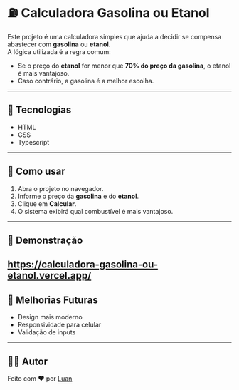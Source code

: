 # ⛽ Calculadora Gasolina ou Etanol

Este projeto é uma calculadora simples que ajuda a decidir se compensa abastecer com **gasolina** ou **etanol**.  
A lógica utilizada é a regra comum:  
- Se o preço do **etanol** for menor que **70% do preço da gasolina**, o etanol é mais vantajoso.  
- Caso contrário, a gasolina é a melhor escolha.

---

## 📌 Tecnologias
- HTML  
- CSS  
- Typescript

---

## 🚀 Como usar
1. Abra o projeto no navegador.  
2. Informe o preço da **gasolina** e do **etanol**.  
3. Clique em **Calcular**.  
4. O sistema exibirá qual combustível é mais vantajoso.  

---

## 📸 Demonstração
https://calculadora-gasolina-ou-etanol.vercel.app/
---

## 🔧 Melhorias Futuras
- Design mais moderno  
- Responsividade para celular  
- Validação de inputs  

---

## 👨‍💻 Autor
Feito com ❤️ por [Luan](https://github.com/Luanhotlinebr)
